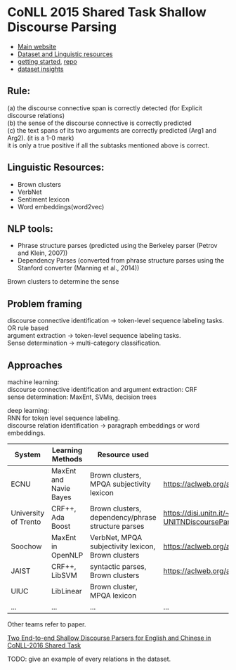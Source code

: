 # CoNLL 2015 Shared Task Shallow Discourse Parsing
- [Main website](http://www.cs.brandeis.edu/~clp/conll15st/)
- [Dataset and Linguistic resources](http://www.cs.brandeis.edu/~clp/conll15st/dataset.html)
- [getting started](https://nbviewer.jupyter.org/github/attapol/conll15st/blob/master/tutorial/tutorial.ipynb), [repo](https://github.com/attapol/conll15st)
- [dataset insights](http://conll15st.blogspot.com/?view=classic)
  
## Rule:
(a) the discourse connective span is correctly
detected (for Explicit discourse relations) \
(b) the sense of the discourse connective is correctly
predicted \
(c) the text spans of its two arguments
are correctly predicted (Arg1 and Arg2). (it is a 1-0 mark)\
it is only a true positive if all the subtasks mentioned above is correct.


## Linguistic Resources:
- Brown clusters
- VerbNet
- Sentiment lexicon
- Word embeddings(word2vec)

## NLP tools:
- Phrase structure parses (predicted using the
Berkeley parser (Petrov and Klein, 2007))
- Dependency Parses (converted from phrase
structure parses using the Stanford converter
(Manning et al., 2014))

Brown clusters to determine the sense


## Problem framing
discourse connective identification -> token-level sequence labeling tasks. OR rule based \
argument extraction -> token-level sequence labeling tasks. \
Sense determination -> multi-category classification. 

## Approaches
machine learning: \
discourse connective identification and argument extraction: CRF \
sense determination: MaxEnt, SVMs, decision trees

deep learning:\
RNN for token level sequence labeling.\
discourse relation identification -> paragraph embeddings or word embeddings.


System | Learning Methods | Resource used | Paper | Code
---    | ---              | ---           | ---   | ---
ECNU   | MaxEnt and Navie Bayes | Brown clusters, MPQA subjectivity lexicon | https://aclweb.org/anthology/K15-2002 | https://github.com/lanmanok/conll2015_discourse
University of Trento | CRF++, Ada Boost | Brown clusters, dependency/phrase structure parses |  https://disi.unitn.it/~riccardi/papers2/CoNLL15-UNITNDiscourseParser.pdf | https://github.com/esrel/DP 
Soochow | MaxEnt in OpenNLP | VerbNet, MPQA subjectivity lexicon, Brown clusters | https://aclweb.org/anthology/K15-2004 | 
JAIST | CRF++, LibSVM | syntactic parses, Brown clusters | https://aclweb.org/anthology/K15-2010
UIUC | LibLinear | Brown cluster, MPQA lexicon | |
... | ... | ... | ... | ...

Other teams refer to paper.

[Two End-to-end Shallow Discourse Parsers for English and Chinese in CoNLL-2016 Shared Task](https://aclweb.org/anthology/K16-2004)

TODO: give an example of every relations in the dataset.